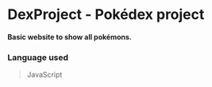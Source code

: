 # DexProject - Pokédex project

#### Basic website to show all pokémons.

### Language used
>JavaScript
